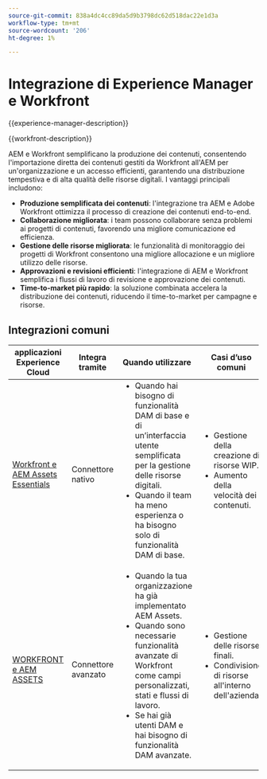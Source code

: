 ```yaml
---
source-git-commit: 838a4dc4cc89da5d9b3798dc62d518dac22e1d3a
workflow-type: tm+mt
source-wordcount: '206'
ht-degree: 1%

---
```



# Integrazione di Experience Manager e Workfront

{{experience-manager-description}}

{{workfront-description}}

AEM e Workfront semplificano la produzione dei contenuti, consentendo l&#39;importazione diretta dei contenuti gestiti da Workfront all&#39;AEM per un&#39;organizzazione e un accesso efficienti, garantendo una distribuzione tempestiva e di alta qualità delle risorse digitali. I vantaggi principali includono:

+ **Produzione semplificata dei contenuti**: l&#39;integrazione tra AEM e Adobe Workfront ottimizza il processo di creazione dei contenuti end-to-end.
+ **Collaborazione migliorata**: i team possono collaborare senza problemi ai progetti di contenuti, favorendo una migliore comunicazione ed efficienza.
+ **Gestione delle risorse migliorata**: le funzionalità di monitoraggio dei progetti di Workfront consentono una migliore allocazione e un migliore utilizzo delle risorse.
+ **Approvazioni e revisioni efficienti**: l&#39;integrazione di AEM e Workfront semplifica i flussi di lavoro di revisione e approvazione dei contenuti.
+ **Time-to-market più rapido**: la soluzione combinata accelera la distribuzione dei contenuti, riducendo il time-to-market per campagne e risorse.

## Integrazioni comuni

<table>
    <thead>
        <tr>
            <th>applicazioni Experience Cloud</th>
            <th>Integra tramite</th>
            <th>Quando utilizzare</th>
            <th>Casi d’uso comuni</th>
        </tr>
    </thead>
    <tbody>
        <tr>
            <td><a href="https://experienceleague.adobe.com/docs/experience-manager-learn/assets-essentials/workfront/configure.html" target="_blank" rel="noreferrer">Workfront e AEM Assets Essentials</a></td>
            <td>Connettore nativo</td>
            <td>
              <ul style="margin-top: 0;">
                <li>Quando hai bisogno di funzionalità DAM di base e di un’interfaccia utente semplificata per la gestione delle risorse digitali.</li>
                <li>Quando il team ha meno esperienza o ha bisogno solo di funzionalità DAM di base.</li>
              </ul>
            </td>
            <td>
                <ul style="margin-top: 0;">
                  <li>Gestione della creazione di risorse WIP.</li>
                  <li>Aumento della velocità dei contenuti.</li>
                </ul>
            </td>
        </tr>
        <tr>
            <td><a href="https://experienceleague.adobe.com/docs/experience-manager-learn/assets/workfront/enhanced-connector/aem-experts-series/overview.html" target="_blank" rel="noreferrer">WORKFRONT e AEM ASSETS</a></td>
            <td>Connettore avanzato</td>
            <td>
                <ul style="margin-top: 0;">
                    <li>Quando la tua organizzazione ha già implementato AEM Assets.</li>
                    <li>Quando sono necessarie funzionalità avanzate di Workfront come campi personalizzati, stati e flussi di lavoro.</li>
                    <li>Se hai già utenti DAM e hai bisogno di funzionalità DAM avanzate.</li>
                </ul>
            </td>
            <td>
              <ul style="margin-top: 0;">
                <li>Gestione delle risorse finali.</li>
                <li>Condivisione di risorse all'interno dell'azienda.</li>
              </ul>
            </td>
        </tr>
    </tbody>          
</table>
